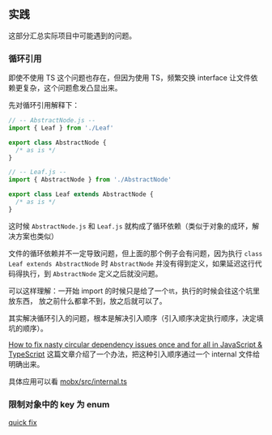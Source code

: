 ## 实践

这部分汇总实际项目中可能遇到的问题。

### 循环引用

即使不使用 TS 这个问题也存在，但因为使用 TS，频繁交换 interface 让文件依赖更复杂，这个问题愈发凸显出来。

先对循环引用解释下：

```ts
// -- AbstractNode.js --
import { Leaf } from './Leaf'

export class AbstractNode {
  /* as is */ 
}

// -- Leaf.js --
import { AbstractNode } from './AbstractNode'

export class Leaf extends AbstractNode {
  /* as is */
}
```

这时候 `AbstractNode.js` 和 `Leaf.js` 就构成了循环依赖（类似于对象的成环，解决方案也类似）

文件的循环依赖并不一定导致问题，但上面的那个例子会有问题，因为执行 `class Leaf extends AbstractNode` 时 `AbstractNode` 并没有得到定义，如果延迟这行代码得执行，到 `AbstractNode` 定义之后就没问题。

可以这样理解：一开始 import 的时候只是给了一个`坑`，执行的时候会往这个坑里放东西，
放之前什么都拿不到，放之后就可以了。

其实解决循环引入的问题，根本是解决引入顺序（引入顺序决定执行顺序，决定填坑的顺序）。

[How to fix nasty circular dependency issues once and for all in JavaScript & TypeScript](https://medium.com/visual-development/how-to-fix-nasty-circular-dependency-issues-once-and-for-all-in-javascript-typescript-a04c987cf0de) 这篇文章介绍了一个办法，把这种引入顺序通过一个 internal 文件给明确出来。

具体应用可以看 [mobx/src/internal.ts](https://github.com/mobxjs/mobx/blob/master/src/internal.ts)

### 限制对象中的 key 为 enum

[quick fix](https://www.jianshu.com/p/9cd6ba509515)

